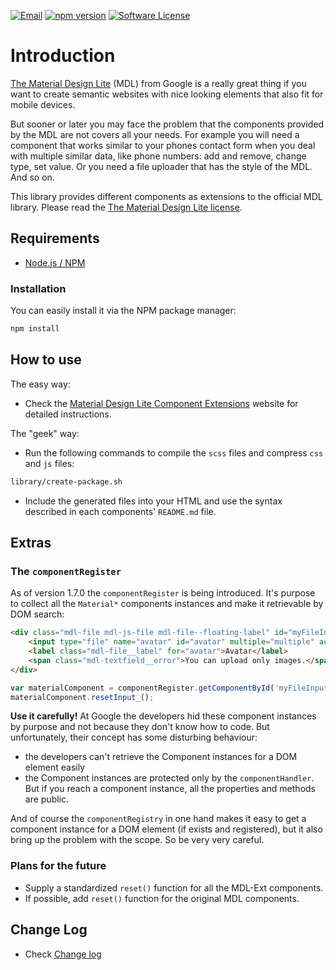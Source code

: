[![Email](https://img.shields.io/badge/email-navig80@gmail.com-blue.svg?style=flat-square)](mailto:navig80@gmail.com)
[![npm version](https://badge.fury.io/js/mdl-components-ext.svg)](https://badge.fury.io/js/mdl-components-ext)
[![Software License](https://img.shields.io/badge/license-MIT-brightgreen.svg?style=flat-square)](LICENSE)

# Introduction #
[The Material Design Lite](https://github.com/google/material-design-lite) (MDL) from Google is a really great thing if
you want to create semantic websites with nice looking elements that also fit for mobile devices.

But sooner or later you may face the problem that the components provided by the MDL are not covers all your needs. 
For example you will need a component that works similar to your phones contact form when you deal with multiple similar data, 
like phone numbers: add and remove, change type, set value. Or you need a file uploader that has the style of the MDL. And so on.
 
This library provides different components as extensions to the official MDL library.
Please read the [The Material Design Lite license](LICENSE-MDL). 
 
## Requirements ##

- [Node.js / NPM](https://nodejs.org/en/download/)

### Installation ###

You can easily install it via the NPM package manager:

```bash
npm install
```

## How to use ##

The easy way:

- Check the [Material Design Lite Component Extensions](http://mdl.gixx-web.com/getting-started.html) website for detailed instructions.
 
The "geek" way:

- Run the following commands to compile the `scss` files and compress `css` and `js` files:

```bash
library/create-package.sh
```

- Include the generated files into your HTML and use the syntax described in each components' `README.md` file.

## Extras ##

### The `componentRegister` ###

As of version 1.7.0 the `componentRegister` is being introduced. It's purpose to collect all the `Material*` components
instances and make it retrievable by DOM search:

```html
<div class="mdl-file mdl-js-file mdl-file--floating-label" id="myFileInputElement">
    <input type="file" name="avatar" id="avatar" multiple="multiple" accept=".jpg,.gif,.png,.svg">
    <label class="mdl-file__label" for="avatar">Avatar</label>
    <span class="mdl-textfield__error">You can upload only images.</span>
</div>
```

```javascript
var materialComponent = componentRegister.getComponentById('myFileInputElement');
materialComponent.resetInput_();
```

**Use it carefully!** At Google the developers hid these component instances by purpose and not because they don't know
how to code. But unfortunately, their concept has some disturbing behaviour:

* the developers can't retrieve the Component instances for a DOM element easily
* the Component instances are protected only by the `componentHandler`. But if you reach a component instance, all the 
  properties and methods are public.
  
And of course the `componentRegistry` in one hand makes it easy to get a component instance for a DOM element (if exists
and registered), but it also bring up the problem with the scope. So be very very careful.

### Plans for the future ###

* Supply a standardized `reset()` function for all the MDL-Ext components.
* If possible, add `reset()` function for the original MDL components.

## Change Log ##

- Check [Change log](CHANGELOG.md)
